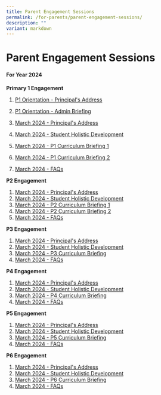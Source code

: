 ```yaml
---
title: Parent Engagement Sessions
permalink: /for-parents/parent-engagement-sessions/
description: ""
variant: markdown
---
```

# **Parent Engagement Sessions**

#### **For Year 2024**

**Primary 1 Engagement**  

1. [P1 Orientation - Principal's Address](/files/Parent%20Engagement/P1%20Engagement%202024/P1_2024_Orientation_Principal_s_Address.pdf)

2. [P1 Orientation - Admin Briefing](/files/Parent%20Engagement/P1%20Engagement%202024/2024_P1_Orientation_YH_s_and_PSG_s_Briefing.pdf)
3. [March 2024 - Principal's Address](/files/Parent%20Engagement/P1%20Engagement%202024/1__8_Mar_Principal_s_Address.pdf)
4. [March 2024 - Student Holistic Development](/files/Parent%20Engagement/P1%20Engagement%202024/2__8_Mar_Student_Holistic_Development___Well_Being.pdf)
5. [March 2024 - P1 Curriculum Briefing 1](/files/Parent%20Engagement/P1%20Engagement%202024/3__8_Mar_P1_P2_Curriculum_Briefing_1.pdf)
6. [March 2024 - P1 Curriculum Briefing 2](/files/Parent%20Engagement/P1%20Engagement%202024/4__8_Mar_P1_P2_Curriculum_Briefing_2.pdf)
7. [March 2024 - FAQs](/files/Parent%20Engagement/P1%20Engagement%202024/5__8_Mar_FAQs.pdf)

**P2 Engagement**
1. [March 2024 - Principal's Address](/files/Parent%20Engagement/P2%20Engagement%202024/1__8_Mar_Principal_s_Address.pdf)
2. [March 2024 - Student Holistic Development](/files/Parent%20Engagement/P2%20Engagement%202024/2__8_Mar_Student_Holistic_Development___Well_Being.pdf)
3. [March 2024 - P2 Curriculum Briefing 1](/files/Parent%20Engagement/P2%20Engagement%202024/3__8_Mar_P1_P2_Curriculum_Briefing_1.pdf)
4. [March 2024 - P2 Curriculum Briefing 2](/files/Parent%20Engagement/P2%20Engagement%202024/4__8_Mar_P1_P2_Curriculum_Briefing_2.pdf)
5. [March 2024 - FAQs](/files/Parent%20Engagement/P2%20Engagement%202024/5__8_Mar_FAQs.pdf)

**P3 Engagement**
1. [March 2024 - Principal's Address](/files/Parent%20Engagement/P3%20Engagement%202024/1_8_Mar_Principal_s_Address.pdf)
2. [March 2024 - Student Holistic Development](/files/Parent%20Engagement/P3%20Engagement%202024/2_8_Mar_P3_Student_Holistic_Development___Well_Being.pdf)
3. [March 2024 - P3 Curriculum Briefing](/files/Parent%20Engagement/P3%20Engagement%202024/3_8_Mar_P3_Curriculum_Briefing.pdf)
4. [March 2024 - FAQs](/files/Parent%20Engagement/P3%20Engagement%202024/6_8_Mar_P3___P4_FAQs.pdf)


**P4 Engagement**
1. [March 2024 - Principal's Address](/files/Parent%20Engagement/P4%20Engagement%202024/1_8_Mar_Principal_s_Address.pdf)
2. [March 2024 - Student Holistic Development](/files/Parent%20Engagement/P4%20Engagement%202024/4_8_Mar_P4_Student_Holistic_Development___Well_Being.pdf)
3. [March 2024 - P4 Curriculum Briefing](/files/Parent%20Engagement/P4%20Engagement%202024/5_8_Mar_P4_Curriculum_Briefing.pdf)
4. [March 2024 - FAQs](/files/Parent%20Engagement/P4%20Engagement%202024/6_8_Mar_P3___P4_FAQs.pdf)

**P5 Engagement**
1. [March 2024 - Principal's Address](/files/Parent%20Engagement/P5%20Engagement%202024/1_8_Mar_Principal_s_Address.pdf)
2. [March 2024 - Student Holistic Development](/files/Parent%20Engagement/P5%20Engagement%202024/2_8_Mar_Student_Holistic_Development___Well_Being.pdf)
3. [March 2024 - P5 Curriculum Briefing](/files/Parent%20Engagement/P5%20Engagement%202024/3_8_Mar_P5_Curriculum_Briefing.pdf)
4. [March 2024 - FAQs](/files/Parent%20Engagement/P5%20Engagement%202024/6_8_Mar_P5___P6_FAQs.pdf)

**P6 Engagement**
1. [March 2024 - Principal's Address](/files/Parent%20Engagement/P6%20Engagement%202024/1_8_Mar_Principal_s_Address.pdf)
2. [March 2024 - Student Holistic Development](/files/Parent%20Engagement/P6%20Engagement%202024/4_8_Mar_P6_Student_Holistic_Development___Well_Being.pdf)
3. [March 2024 - P6 Curriculum Briefing](/files/Parent%20Engagement/P6%20Engagement%202024/5_8_Mar_P6_Curriculum_Briefing.pdf)
4. [March 2024 - FAQs](/files/Parent%20Engagement/P6%20Engagement%202024/6_8_Mar_P5___P6_FAQs.pdf)